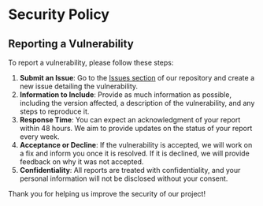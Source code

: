 # Security Policy

## Reporting a Vulnerability

To report a vulnerability, please follow these steps:

1. **Submit an Issue**: Go to the [Issues section](https://github.com/Circuit-Overtime/elixpo_chapter/issues) of our repository and create a new issue detailing the vulnerability.
2. **Information to Include**: Provide as much information as possible, including the version affected, a description of the vulnerability, and any steps to reproduce it.
3. **Response Time**: You can expect an acknowledgment of your report within 48 hours. We aim to provide updates on the status of your report every week.
4. **Acceptance or Decline**: If the vulnerability is accepted, we will work on a fix and inform you once it is resolved. If it is declined, we will provide feedback on why it was not accepted.
5. **Confidentiality**: All reports are treated with confidentiality, and your personal information will not be disclosed without your consent.

Thank you for helping us improve the security of our project!
